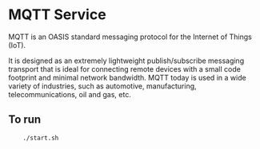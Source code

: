 
# MQTT Service

MQTT is an OASIS standard messaging protocol for the Internet of Things (IoT). 

It is designed as an extremely lightweight publish/subscribe messaging transport that is ideal for connecting remote devices with a small code footprint and minimal network bandwidth. MQTT today is used in a wide variety of industries, such as automotive, manufacturing, telecommunications, oil and gas, etc.

## To run
``` bash
    ./start.sh
```